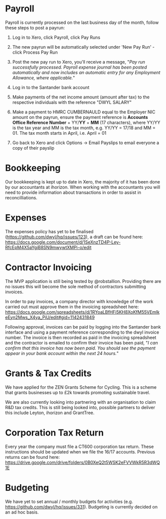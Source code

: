 # Payroll

Payroll is currently processed on the last business day of the month, follow these steps to post a payrun:

1. Log in to Xero, click Payroll, click Pay Runs

2. The new payrun will be automatically selected under 'New Pay Run' - click Process Pay Run

3. Post the new pay run to Xero, you'll receive a message, "*Pay run successfully processed. Payroll expense journal has been posted automatically and now includes an automatic entry for any Employment Allowance, where applicable.*"

4. Log in to the Santander bank account

5. Make payments of the net income amount (amount after tax) to the respective individuals with the reference "DWYL SALARY"

6. Make a payment to HMRC CUMBERNAULD equal to the Employer NIC amount on the payrun, ensure the payment reference is **Accounts Office Reference Number** + YY/**YY** + **MM** (17 characters), where YY/YY is the tax year and MM is the tax month, e.g. YY/YY = 17/18 and MM = 01. The tax month starts in April, i.e. April = 01

7. Go back to Xero and click Options -> Email Payslips to email everyone a copy of their payslip

# Bookkeeping

Our bookkeeping is kept up to date in Xero, the majority of it has been done by our accountants at ihorizon. When working with the accountants you will need to provide information about transactions in order to assist in reconcilliations.

# Expenses

The expenses policy has yet to be finalised (https://github.com/dwyl/hq/issues/123), a draft can be found here:
https://docs.google.com/document/d/1SeXnzTD4P-Ley-RfcEpM4X5aYgjB8SN9mwywtXMPi-o/edit

# Contractor Invoicing

The MVP application is still being tested by @robstallion. Providing there are no issues this will become the sole method of contractors submitting invoices.

In order to pay invoices, a company director with knowledge of the work carried out must approve them in the invoicing spreadsheet here:
https://docs.google.com/spreadsheets/d/1RYoaLBfHFi5KH8XoKfM55VEmlkeEyn2Mws_X4ya_PiU/edit#gid=1142431849

Following approval, invoices can be paid by logging into the Santander bank interface and using a payment reference corresponding to the dwyl invoice number. The invoice is then recorded as paid in the invoicing spreadsheet and the contractor is emailed to confirm their invoice has been paid, "*I can confirm that this invoice has now been paid. You should see the payment appear in your bank account within the next 24 hours.*"

# Grants & Tax Credits

We have applied for the ZEN Grants Scheme for Cycling. This is a scheme that grants businesses up to £2k towards promoting sustainable travel.

We are also currently looking into partnering with an organisation to claim R&D tax credits. This is still being looked into, possible partners to deliver this include Leyton, ihorizon and GrantTree.

# Corporation Tax Return

Every year the company must file a CT600 corporation tax return. These instructions should be updated when we file the 16/17 accounts. Previous returns can be found here:
https://drive.google.com/drive/folders/0B0XeQ2t5WSK2eFVVWkR5R3dWQ1E

# Budgeting

We have yet to set annual / monthly budgets for activities (e.g. https://github.com/dwyl/hq/issues/331). Budgeting is currently decided on an ad hoc basis.
